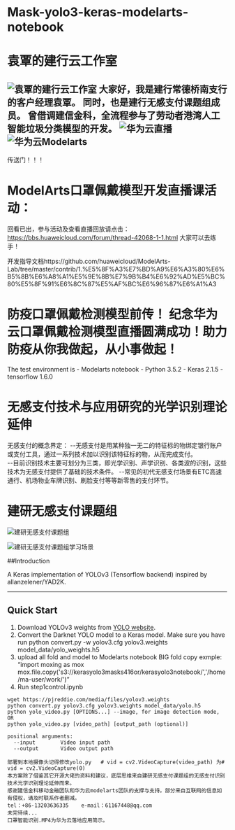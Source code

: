 # Mask-yolo3-keras-modelarts-notebook
# 袁覃的建行云工作室
![袁覃的建行云工作室](https://github.com/leoring123/Mask-yolo3-keras-modelarts-notebook/blob/master/cloudccb.png)
大家好，我是建行常德桥南支行的客户经理袁覃。
同时，也是建行无感支付课题组成员。
曾借调建信金科，全流程参与了劳动者港湾人工智能垃圾分类模型的开发。
![华为云直播](https://github.com/leoring123/Mask-yolo3-keras-modelarts-notebook/blob/master/together.jpg)
![华为云Modelarts](https://github.com/leoring123/Mask-yolo3-keras-modelarts-notebook/blob/master/ma1.png)
---------------------------------------------------------------------------------------------------------------
传送门！！！
# ModelArts口罩佩戴模型开发直播课活动：
回看已出，参与活动及查看直播回放请点击：https://bbs.huaweicloud.com/forum/thread-42068-1-1.html
大家可以去练手！

开发指导文档https://github.com/huaweicloud/ModelArts-Lab/tree/master/contrib/1.%E5%8F%A3%E7%BD%A9%E6%A3%80%E6%B5%8B%E6%A8%A1%E5%9E%8B%E7%9B%B4%E6%92%AD%E5%BC%80%E5%8F%91%E6%8C%87%E5%AF%BC%E6%96%87%E6%A1%A3


# 防疫口罩佩戴检测模型前传！ 纪念华为云口罩佩戴检测模型直播圆满成功！助力防疫从你我做起，从小事做起！

The test environment is
    - Modelarts notebook
    - Python 3.5.2
    - Keras 2.1.5
    - tensorflow 1.6.0

# 无感支付技术与应用研究的光学识别理论延伸
  无感支付的概念界定：
--无感支付是用某种独一无二的特征标的物绑定银行账户或支付工具，通过一系列技术加以识别该特征标的物，从而完成支付。    
--目前识别技术主要可划分为三类，即光学识别、声学识别、各类波的识别，这些技术为无感支付提供了基础的技术条件。
--常见的初代无感支付场景有ETC高速通行、机场物业车牌识别、刷脸支付等等新零售的支付环节。

# 建研无感支付课题组
![建研无感支付课题组](https://github.com/leoring123/Mask-yolo3-keras-modelarts-notebook/blob/master/universityccb1.png)

![建研无感支付课题组学习场景](https://github.com/leoring123/Mask-yolo3-keras-modelarts-notebook/blob/master/universityccb2.png)



##Introduction

A Keras implementation of YOLOv3 (Tensorflow backend) inspired by allanzelener/YAD2K.

---

## Quick Start

1. Download YOLOv3 weights from [YOLO website](http://pjreddie.com/darknet/yolo/).
2. Convert the Darknet YOLO model to a Keras model.
   Make sure you have run python convert.py -w yolov3.cfg yolov3.weights model_data/yolo_weights.h5
3. upload all fold and model to Modelarts notebook
   BIG fold copy exmple: “import moxing as mox
                          mox.file.copy('s3://kerasyolo3masks416or/kerasyolo3notebook/','/home/ma-user/work/')”
4. Run step1control.ipynb

```
wget https://pjreddie.com/media/files/yolov3.weights
python convert.py yolov3.cfg yolov3.weights model_data/yolo.h5
python yolo_video.py [OPTIONS...] --image, for image detection mode, OR
python yolo_video.py [video_path] [output_path (optional)]

positional arguments:
  --input        Video input path
  --output       Video output path

部署到本地摄像头记得修改yolo.py   # vid = cv2.VideoCapture(video_path) 为# vid = cv2.VideoCapture(0)
本方案除了借鉴其它开源大佬的资料和建议，底层思维来自建研无感支付课题组的无感支付识别技术光学识别理论延伸而来。
感谢建信金科移动金融团队和华为云modelarts团队的支撑与支持。部分来自互联网的信息如有侵权，请及时联系作者删减。
tel：+86-13203636335    e-mail：61167448@qq.com
未完待续...
口罩智能识别.MP4为华为云落地应用简示。

